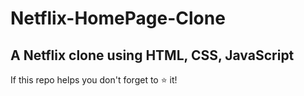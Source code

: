 # Netflix-HomePage-Clone
## A Netflix clone using HTML, CSS, JavaScript

If this repo helps you don't forget to ⭐ it!
